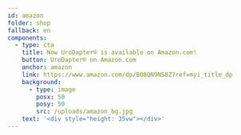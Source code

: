 ```yaml
---
id: amazon
folder: shop
fallback: en
components:
  - type: cta
    title: Now UroDapter® is available on Amazon.com!
    button: UroDapter® on Amazon.com
    anchor: amazon
    link: https://www.amazon.com/dp/B08QN9NS8Z?ref=myi_title_dp
    background:
      - type: image
        posx: 50
        posy: 50
        src: /uploads/amazon_bg.jpg
    text: '<div style="height: 35vw"></div>'
---
```

